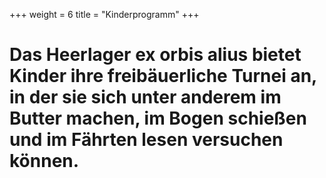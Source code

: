 +++
weight = 6
title = "Kinderprogramm"
+++
# Das Heerlager ex orbis alius bietet Kinder ihre freibäuerliche Turnei an, in der sie sich unter anderem im **Butter machen**, im **Bogen schießen** und im **Fährten lesen** versuchen können. 